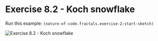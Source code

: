 # Exercise 8.2 - Koch snowflake

Run this example: `(nature-of-code.fractals.exercise-2:start-sketch)`

![Exercise 8.2 - Koch
snowflake](/screenshots/Exercise%208.2%20-%20Koch%20snowflake.gif)
